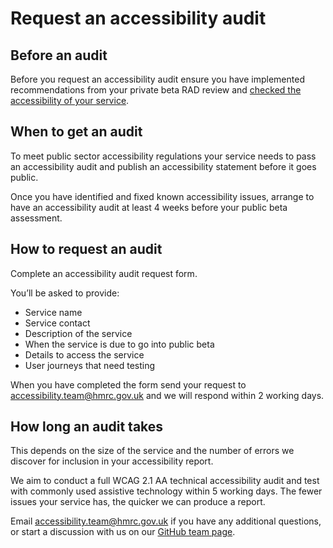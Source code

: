 # Request an accessibility audit

## Before an audit

Before you request an accessibility audit ensure you have implemented recommendations from your  private beta RAD review and [checked the accessibility of your service](check-your-services-accessibility-before-you-get-an-audit.md).

## When to get an audit

To meet public sector accessibility regulations your service needs to pass an accessibility audit and publish an accessibility statement before it goes public.

Once you have identified and fixed known accessibility issues, arrange to have an accessibility audit at least 4 weeks before your public beta assessment.

## How to request an audit

Complete an accessibility audit request form.

You’ll be asked to provide:

- Service name
- Service contact
- Description of the service
- When the service is due to go into public beta
- Details to access the service
- User journeys that need testing

When you have completed the form send your request to <accessibility.team@hmrc.gov.uk> and we will respond within 2 working days.

## How long an audit takes

This depends on the size of the service and the number of errors we discover for inclusion in your accessibility report.

We aim to conduct a full WCAG 2.1 AA technical accessibility audit and test with commonly used assistive technology within 5 working days. The fewer issues your service has, the quicker we can produce a report.

Email <accessibility.team@hmrc.gov.uk> if you have any additional questions, or start a discussion with us on our [GitHub team page](https://github.com/orgs/hmrc/teams/disc).
